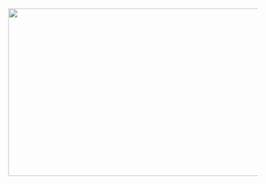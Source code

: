 #
<div align="center">

<div id="header" align="center">
  <img src="https://giphy.com/embed/eXxDXMM55cRF3fWjLK" height="338" width="600"/>
</div>


#

